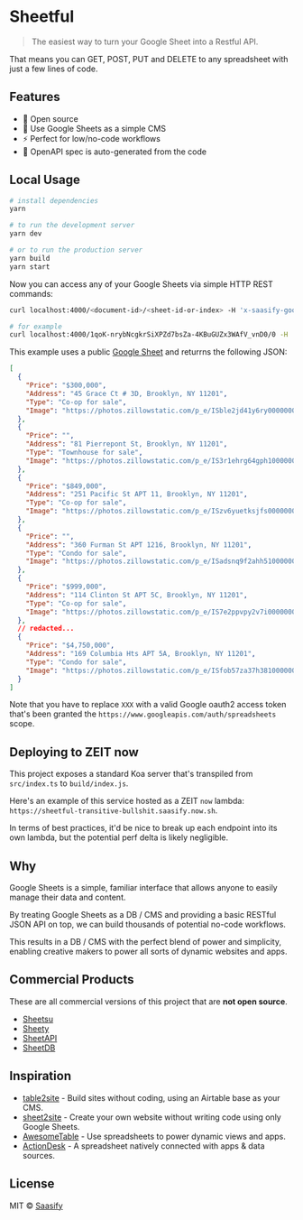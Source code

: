# Sheetful

> The easiest way to turn your Google Sheet into a Restful API.

That means you can GET, POST, PUT and DELETE to any spreadsheet with just a few lines of code.

## Features

- 💯 Open source
- 💪 Use Google Sheets as a simple CMS
- ⚡ Perfect for low/no-code workflows
- 🤖 OpenAPI spec is auto-generated from the code

## Local Usage

```bash
# install dependencies
yarn
```

```bash
# to run the development server
yarn dev

# or to run the production server
yarn build
yarn start
```

Now you can access any of your Google Sheets via simple HTTP REST commands:

```bash
curl localhost:4000/<document-id>/<sheet-id-or-index> -H 'x-saasify-google-auth-access-token: XXX' | jq .

# for example
curl localhost:4000/1qoK-nrybNcgkrSiXPZd7bsZa-4KBuGUZx3WAfV_vnD0/0 -H 'x-saasify-google-auth-access-token: XXX' | jq .
```

This example uses a public [Google Sheet](https://docs.google.com/spreadsheets/d/1qoK-nrybNcgkrSiXPZd7bsZa-4KBuGUZx3WAfV_vnD0) and returrns the following JSON:

```json
[
  {
    "Price": "$300,000",
    "Address": "45 Grace Ct # 3D, Brooklyn, NY 11201",
    "Type": "Co-op for sale",
    "Image": "https://photos.zillowstatic.com/p_e/ISble2jd41y6ry0000000000.jpg"
  },
  {
    "Price": "",
    "Address": "81 Pierrepont St, Brooklyn, NY 11201",
    "Type": "Townhouse for sale",
    "Image": "https://photos.zillowstatic.com/p_e/IS3r1ehrg64gph1000000000.jpg"
  },
  {
    "Price": "$849,000",
    "Address": "251 Pacific St APT 11, Brooklyn, NY 11201",
    "Type": "Co-op for sale",
    "Image": "https://photos.zillowstatic.com/p_e/ISzv6yuetksjfs0000000000.jpg"
  },
  {
    "Price": "",
    "Address": "360 Furman St APT 1216, Brooklyn, NY 11201",
    "Type": "Condo for sale",
    "Image": "https://photos.zillowstatic.com/p_e/ISadsnq9f2ahh51000000000.jpg"
  },
  {
    "Price": "$999,000",
    "Address": "114 Clinton St APT 5C, Brooklyn, NY 11201",
    "Type": "Co-op for sale",
    "Image": "https://photos.zillowstatic.com/p_e/IS7e2ppvpy2v7i0000000000.jpg"
  },
  // redacted...
  {
    "Price": "$4,750,000",
    "Address": "169 Columbia Hts APT 5A, Brooklyn, NY 11201",
    "Type": "Condo for sale",
    "Image": "https://photos.zillowstatic.com/p_e/ISfob57za37h381000000000.jpg"
  }
]
```

Note that you have to replace `XXX` with a valid Google oauth2 access token that's been granted the `https://www.googleapis.com/auth/spreadsheets` scope.

## Deploying to ZEIT now

This project exposes a standard Koa server that's transpiled from `src/index.ts` to `build/index.js`.

Here's an example of this service hosted as a ZEIT `now` lambda: `https://sheetful-transitive-bullshit.saasify.now.sh`.

In terms of best practices, it'd be nice to break up each endpoint into its own lambda, but the potential perf delta is likely negligible.

## Why

Google Sheets is a simple, familiar interface that allows anyone to easily manage their data and content.

By treating Google Sheets as a DB / CMS and providing a basic RESTful JSON API on top, we can build thousands of potential no-code workflows.

This results in a DB / CMS with the perfect blend of power and simplicity, enabling creative makers to power all sorts of dynamic websites and apps.

## Commercial Products

These are all commercial versions of this project that are **not open source**.

- [Sheetsu](https://sheetsu.com)
- [Sheety](https://sheety.co)
- [SheetAPI](https://sheetapi.co)
- [SheetDB](https://sheetdb.io)

## Inspiration

- [table2site](https://table2site.com) - Build sites without coding, using an Airtable base as your CMS.
- [sheet2site](https://sheet2site.com) - Create your own website without writing code using only Google Sheets.
- [AwesomeTable](https://awesome-table.com) - Use spreadsheets to power dynamic views and apps.
- [ActionDesk](https://www.actiondesk.io) - A spreadsheet natively connected with apps & data sources.

## License

MIT © [Saasify](https://saasify.sh)
